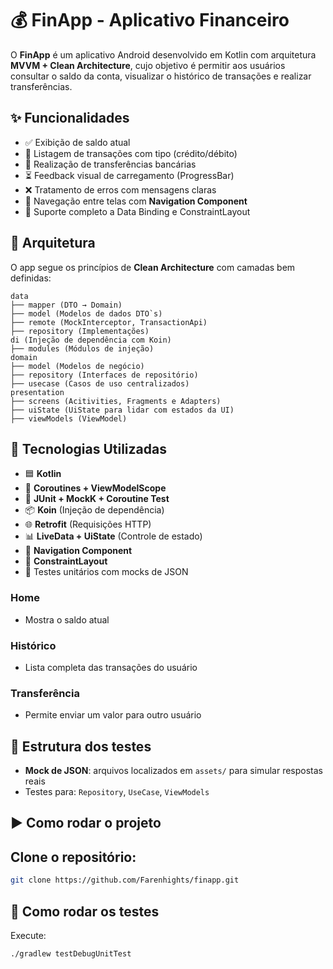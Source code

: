 # 💰 FinApp - Aplicativo Financeiro

O **FinApp** é um aplicativo Android desenvolvido em Kotlin com arquitetura **MVVM + Clean Architecture**, 
cujo objetivo é permitir aos usuários consultar o saldo da conta, visualizar o histórico de transações e realizar transferências.

## ✨ Funcionalidades

- ✅ Exibição de saldo atual
- 📄 Listagem de transações com tipo (crédito/débito)
- 🔁 Realização de transferências bancárias
- ⏳ Feedback visual de carregamento (ProgressBar)
- ❌ Tratamento de erros com mensagens claras
- 🎯 Navegação entre telas com **Navigation Component**
- 📱 Suporte completo a Data Binding e ConstraintLayout

## 🧱 Arquitetura

O app segue os princípios de **Clean Architecture** com camadas bem definidas:

```
data
├── mapper (DTO → Domain)
├── model (Modelos de dados DTO`s)
├── remote (MockInterceptor, TransactionApi)
├── repository (Implementações)
di (Injeção de dependência com Koin)
├── modules (Módulos de injeção)
domain
├── model (Modelos de negócio)
├── repository (Interfaces de repositório)
├── usecase (Casos de uso centralizados)
presentation
├── screens (Acitivities, Fragments e Adapters)
├── uiState (UiState para lidar com estados da UI)
├── viewModels (ViewModel)

```

## 🔧 Tecnologias Utilizadas

- 🟦 **Kotlin**
- 🔄 **Coroutines + ViewModelScope**
- 🧪 **JUnit + MockK + Coroutine Test**
- 📦 **Koin** (Injeção de dependência)
- 🌐 **Retrofit** (Requisições HTTP)
- 📊 **LiveData + UiState** (Controle de estado)
- 🧩 **Navigation Component**
- 🧱 **ConstraintLayout**
- 🧪 Testes unitários com mocks de JSON

### Home
- Mostra o saldo atual

### Histórico
- Lista completa das transações do usuário

### Transferência
- Permite enviar um valor para outro usuário

## 📁 Estrutura dos testes

- **Mock de JSON**: arquivos localizados em `assets/` para simular respostas reais
- Testes para: `Repository`, `UseCase`, `ViewModels`

## ▶️ Como rodar o projeto

## Clone o repositório:
   ```bash
   git clone https://github.com/Farenhights/finapp.git
   ```

## 🧪 Como rodar os testes

Execute:
```bash
./gradlew testDebugUnitTest
```

```
